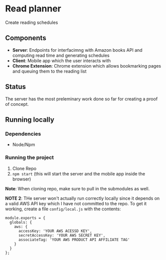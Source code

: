 # Read planner
Create reading schedules

## Components
- **Server**: Endpoints for interfacimng with Amazon books API and computing read time and generating schedules
- **Client**: Mobile app which the user interacts with
- **Chrome Extension**: Chrome extension which allows bookmarking pages and queuing them to the reading list

## Status
The server has the most preleminary work done so far for creating a proof of concept.

## Running locally

### Dependencies
- Node/Npm

### Running the project
1. Clone Repo
2. `npm start` (this will start the server and the mobile app inside the browser)

**Note**:
When cloning repo, make sure to pull in the submodules as well.

**NOTE 2**:
THe server won't actually run correctly locally since it depends on a valid AWS API key which I have not committed to the repo. To get it working, create a file `config/local.js` with the contents: 
```
module.exports = {
  globals: {
    aws: {
      accessKey: 'YOUR AWS ACESSD KEY',
      secretAccessKey: 'YOUR AWS SECRET KEY',
      associateTag: 'YOUR AWS PRODUCT API AFFILIATE TAG'
    }
  }
};
```